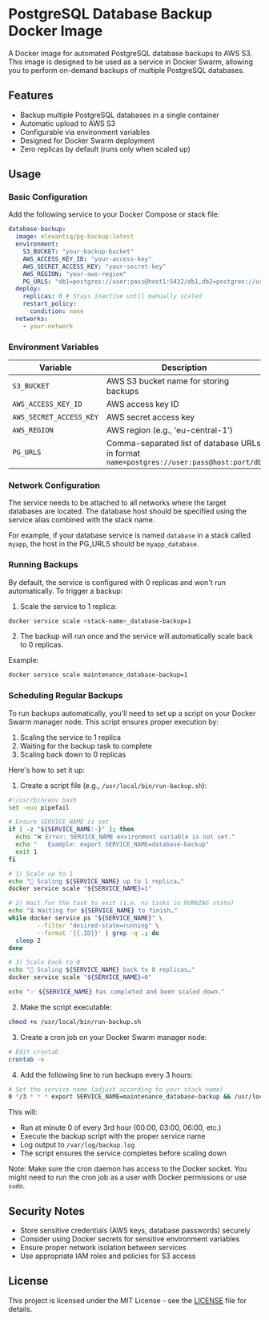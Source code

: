 # PostgreSQL Database Backup Docker Image

A Docker image for automated PostgreSQL database backups to AWS S3. This image is designed to be used as a service in Docker Swarm, allowing you to perform on-demand backups of multiple PostgreSQL databases.

## Features

- Backup multiple PostgreSQL databases in a single container
- Automatic upload to AWS S3
- Configurable via environment variables
- Designed for Docker Swarm deployment
- Zero replicas by default (runs only when scaled up)

## Usage

### Basic Configuration

Add the following service to your Docker Compose or stack file:

```yaml
database-backup:
  image: elevantiq/pg-backup:latest
  environment:
    S3_BUCKET: "your-backup-bucket"
    AWS_ACCESS_KEY_ID: "your-access-key"
    AWS_SECRET_ACCESS_KEY: "your-secret-key"
    AWS_REGION: "your-aws-region"
    PG_URLS: "db1=postgres://user:pass@host1:5432/db1,db2=postgres://user:pass@host2:5432/db2"
  deploy:
    replicas: 0 # Stays inactive until manually scaled
    restart_policy:
      condition: none
  networks:
    - your-network
```

### Environment Variables

| Variable                | Description                                                                              | Required |
| ----------------------- | ---------------------------------------------------------------------------------------- | -------- |
| `S3_BUCKET`             | AWS S3 bucket name for storing backups                                                   | Yes      |
| `AWS_ACCESS_KEY_ID`     | AWS access key ID                                                                        | Yes      |
| `AWS_SECRET_ACCESS_KEY` | AWS secret access key                                                                    | Yes      |
| `AWS_REGION`            | AWS region (e.g., 'eu-central-1')                                                        | Yes      |
| `PG_URLS`               | Comma-separated list of database URLs in format `name=postgres://user:pass@host:port/db` | Yes      |

### Network Configuration

The service needs to be attached to all networks where the target databases are located. The database host should be specified using the service alias combined with the stack name.

For example, if your database service is named `database` in a stack called `myapp`, the host in the PG_URLS should be `myapp_database`.

### Running Backups

By default, the service is configured with 0 replicas and won't run automatically. To trigger a backup:

1. Scale the service to 1 replica:

```bash
docker service scale <stack-name>_database-backup=1
```

2. The backup will run once and the service will automatically scale back to 0 replicas.

Example:

```bash
docker service scale maintenance_database-backup=1
```

### Scheduling Regular Backups

To run backups automatically, you'll need to set up a script on your Docker Swarm manager node. This script ensures proper execution by:

1. Scaling the service to 1 replica
2. Waiting for the backup task to complete
3. Scaling back down to 0 replicas

Here's how to set it up:

1. Create a script file (e.g., `/usr/local/bin/run-backup.sh`):

```bash
#!/usr/bin/env bash
set -euo pipefail

# Ensure SERVICE_NAME is set
if [ -z "${SERVICE_NAME:-}" ]; then
  echo "❌ Error: SERVICE_NAME environment variable is not set."
  echo "   Example: export SERVICE_NAME=database-backup"
  exit 1
fi

# 1) Scale up to 1
echo "🔼 Scaling ${SERVICE_NAME} up to 1 replica…"
docker service scale "${SERVICE_NAME}=1"

# 2) Wait for the task to exit (i.e. no tasks in RUNNING state)
echo "⏳ Waiting for ${SERVICE_NAME} to finish…"
while docker service ps "${SERVICE_NAME}" \
        --filter "desired-state=running" \
        --format '{{.ID}}' | grep -q .; do
  sleep 2
done

# 3) Scale back to 0
echo "🔽 Scaling ${SERVICE_NAME} back to 0 replicas…"
docker service scale "${SERVICE_NAME}=0"

echo "✅ ${SERVICE_NAME} has completed and been scaled down."
```

2. Make the script executable:

```bash
chmod +x /usr/local/bin/run-backup.sh
```

3. Create a cron job on your Docker Swarm manager node:

```bash
# Edit crontab
crontab -e
```

4. Add the following line to run backups every 3 hours:

```bash
# Set the service name (adjust according to your stack name)
0 */3 * * * export SERVICE_NAME=maintenance_database-backup && /usr/local/bin/run-backup.sh >> /var/log/backup.log 2>&1
```

This will:

- Run at minute 0 of every 3rd hour (00:00, 03:00, 06:00, etc.)
- Execute the backup script with the proper service name
- Log output to `/var/log/backup.log`
- The script ensures the service completes before scaling down

Note: Make sure the cron daemon has access to the Docker socket. You might need to run the cron job as a user with Docker permissions or use `sudo`.

## Security Notes

- Store sensitive credentials (AWS keys, database passwords) securely
- Consider using Docker secrets for sensitive environment variables
- Ensure proper network isolation between services
- Use appropriate IAM roles and policies for S3 access

## License

This project is licensed under the MIT License - see the [LICENSE](LICENSE) file for details.
